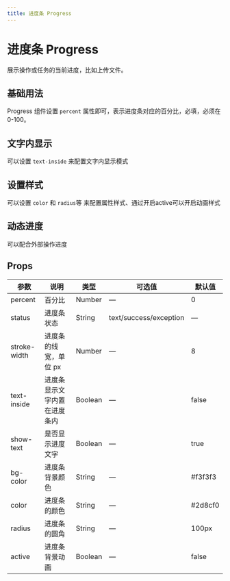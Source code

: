 ```yaml
---
title: 进度条 Progress
---
```


<b-back-top></b-back-top>

# 进度条 Progress

展示操作或任务的当前进度，比如上传文件。

## 基础用法

Progress 组件设置 `percent` 属性即可，表示进度条对应的百分比，必填，必须在 0-100。

<preview path="./demo/Progress/Basic.vue"></preview>

## 文字内显示

可以设置 `text-inside` 来配置文字内显示模式

<preview path="./demo/Progress/Inside.vue"></preview>

## 设置样式

可以设置 `color` 和 `radius`等 来配置属性样式、通过开启active可以开启动画样式

<preview path="./demo/Progress/Style.vue"></preview>

## 动态进度

可以配合外部操作进度

<preview path="./demo/Progress/Progress.vue"></preview>

## Props

| 参数         | 说明                         | 类型    | 可选值                 | 默认值  |
| ------------ | ---------------------------- | ------- | ---------------------- | ------- |
| percent      | 百分比                       | Number  | —                      | 0       |
| status       | 进度条状态                   | String  | text/success/exception | —       |
| stroke-width | 进度条的线宽，单位 px        | Number  | —                      | 8       |
| text-inside  | 进度条显示文字内置在进度条内 | Boolean | —                      | false   |
| show-text    | 是否显示进度文字             | Boolean | —                      | true    |
| bg-color     | 进度条背景颜色               | String  | —                      | #f3f3f3 |
| color        | 进度条的颜色                 | String  | —                      | #2d8cf0 |
| radius       | 进度条的圆角                 | String  | —                      | 100px   |
| active       | 进度条背景动画               | Boolean | —                      | false   |

